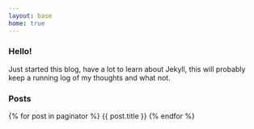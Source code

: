 ```yaml
---
layout: base
home: true
---
```

### Hello!

Just started this blog, have a lot to learn about Jekyll, this will probably keep a
running log of my thoughts and what not.

### Posts

{% for post in paginator %}
  {{ post.title }}
{% endfor %}
